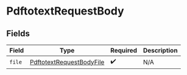 # PdftotextRequestBody


## Fields

| Field                                                                           | Type                                                                            | Required                                                                        | Description                                                                     |
| ------------------------------------------------------------------------------- | ------------------------------------------------------------------------------- | ------------------------------------------------------------------------------- | ------------------------------------------------------------------------------- |
| `file`                                                                          | [PdftotextRequestBodyFile](../../models/operations/PdftotextRequestBodyFile.md) | :heavy_check_mark:                                                              | N/A                                                                             |